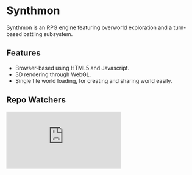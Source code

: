 # Synthmon
Synthmon is an RPG engine featuring overworld exploration and a turn-based battling subsystem.

## Features
* Browser-based using HTML5 and Javascript.
* 3D rendering through WebGL.
* Single file world loading, for creating and sharing world easily.

## Repo Watchers
![Systems Watcher](http://goaggro.com/projects/synthwatcher/systemWatcher.php) 